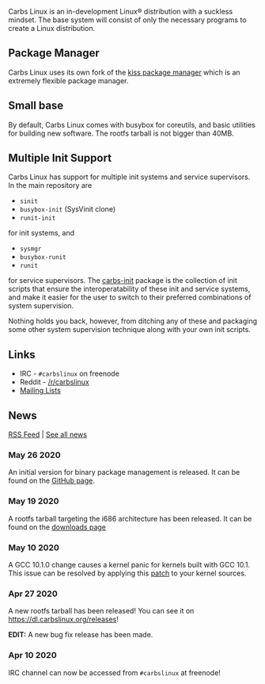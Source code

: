 Carbs Linux is an in-development Linux® distribution with a suckless mindset.
The base system will consist of only the necessary programs to create a Linux
distribution.

Package Manager
--------------------------------------------------------------------------------

Carbs Linux uses its own fork of the [kiss package manager] which is an
extremely flexible package manager.


Small base
--------------------------------------------------------------------------------

By default, Carbs Linux comes with busybox for coreutils, and basic utilities
for building new software. The rootfs tarball is not bigger than 40MB.


Multiple Init Support
--------------------------------------------------------------------------------

Carbs Linux has support for multiple init systems and service supervisors. In
the main repository are

- `sinit`
- `busybox-init` (SysVinit clone)
- `runit-init`

for init systems, and

- `sysmgr`
- `busybox-runit`
- `runit`

for service supervisors. The [carbs-init] package is the collection of init
scripts that ensure the interoperatability of these init and service systems,
and make it easier for the user to switch to their preferred combinations of
system supervision.

Nothing holds you back, however, from ditching any of these and packaging some
other system supervision technique along with your own init scripts.


[carbs-init]: https://github.com/CarbsLinux/repository/tree/master/core/carbs-init
[kiss package manager]: https://github.com/CarbsLinux/kiss

Links
--------------------------------------------------------------------------------

* IRC    - `#carbslinux` on freenode
* Reddit - [/r/carbslinux]
* [Mailing Lists]

[/r/carbslinux]: http://reddit.com/r/carbslinux
[Mailing Lists]: /mailing-lists.html

News
--------------------------------------------------------------------------------

[RSS Feed](/news.xml) | [See all news](/news.html)

### May 26 2020

An initial version for binary package management is released.
It can be found on the [GitHub page].

[GitHub page]: https://github.com/CarbsLinux/kiss-bin

### May 19 2020

A rootfs tarball targeting the i686 architecture has
been released. It can be found on the [downloads page]

[downloads page]: https://dl.carbslinux.org/releases/i686

### May 10 2020

A GCC 10.1.0 change causes a kernel panic for kernels built
with GCC 10.1. This issue can be resolved by applying this
[patch] to your kernel sources.

[patch]: https://git.kernel.org/pub/scm/linux/kernel/git/tip/tip.git/patch/?id=f670269a42bfdd2c83a1118cc3d1b475547eac22

### Apr 27 2020

A new rootfs tarball has been released! You can
see it on <https://dl.carbslinux.org/releases>!

**EDIT:** A new bug fix release has been made.

### Apr 10 2020

IRC channel can now be accessed from `#carbslinux` at freenode!
